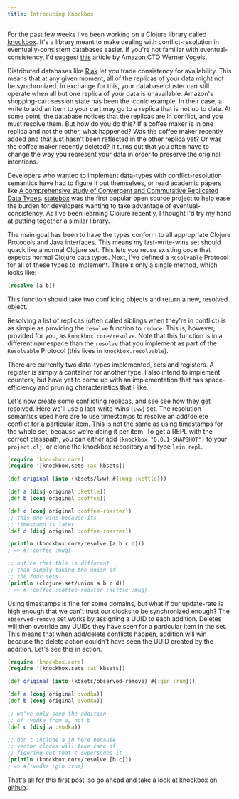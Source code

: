 ```yaml
---
title: Introducing Knockbox
---
```


For the past few weeks I've been working on a Clojure
library called [knockbox](https://github.com/reiddraper/knockbox).
It's a library meant to make dealing with conflict-resolution
in eventually-consistent databases easier. If you're not familiar
with eventual-consistency, I'd suggest
[this](http://www.allthingsdistributed.com/2008/12/eventually_consistent.html) article
by Amazon CTO Werner Vogels.

Distributed databases like [Riak](https://github.com/basho/riak) let you trade
consistency for availability. This means that at any given moment,
all of the replicas of your data might not be synchronized.
In exchange for this, your database cluster can still operate when
all but one replica of your data is unavailable. Amazon's shopping-cart
session state has been the iconic example. In their case, a write to add an
item to your cart may go to a replica that is not up to date. At some point,
the database notices that the replicas are in conflict, and you must resolve them.
But how do you do this? If a coffee maker is in one replica and not the other, what happened?
Was the coffee maker recently added and that just hasn't been reflected in the other replica yet?
Or was the coffee maker recently deleted? It turns out that you often have to change the
way you represent your data in order to preserve the original intentions.

Developers who wanted to implement data-types with conflict-resolution semantics
have had to figure it out themselves, or read academic papers like
[A comprehensive study of Convergent and Commutative Replicated Data Types](http://hal.archives-ouvertes.fr/inria-00555588/).
[statebox](https://github.com/mochi/statebox) was the first popular open source
project to help ease the burden for developers wanting to take advantage of
eventual-consistency. As I've been learning Clojure recently, I thought
I'd try my hand at putting together a similar library.

The main goal has been to have the types conform to all appropriate
Clojure Protocols and Java interfaces. This means my last-write-wins
set should quack like a normal Clojure set. This lets you reuse existing
code that expects normal Clojure data types. Next, I've defined
a `Resolvable` Protocol for all of these types to implement. There's
only a single method, which looks like:

```clojure
(resolve [a b])
```

This function should take two conflicing objects and return a new,
resolved object.

Resolving a list of replicas (often called siblings when they're in conflict)
is as simple as providing the `resolve` function to `reduce`. This is, however,
provided for you, as `knockbox.core/resolve`. Note that this function is in
a different namespace than the `resolve` that you implement as part of
the `Resolvable` Protocol (this lives in `knockbox.resolvable`).

There are currently two data-types implemented, sets and registers.
A register is simply a container for another type. I also intend to
implement counters, but have yet to come up with an implementation
that has space-efficiency and pruning characteristics that I like.

Let's now create some conflicting replicas, and see see how they
get resolved. Here we'll use a last-write-wins (`lww`) set. The resolution
semantics used here are to use timestamps to resolve an add/delete
conflict for a particular item. This is not the same as using
timestamps for the whole set, because we're doing it per
item. To get a REPL with the correct classpath, you
can either add `[knockbox "0.0.1-SNAPSHOT"]` to your `project.clj`,
or clone the knockbox repository and type `lein repl`.

```clojure
(require 'knockbox.core)
(require '[knockbox.sets :as kbsets])

(def original (into (kbsets/lww) #{:mug :kettle}))

(def a (disj original :kettle))
(def b (conj original :coffee))

(def c (conj original :coffee-roaster))
;; this one wins because its
;; timestamp is later
(def d (disj original :coffee-roaster))

(println (knockbox.core/resolve [a b c d]))
; => #{:coffee :mug}

;; notice that this is different
;; than simply taking the union of
;; the four sets
(println (clojure.set/union a b c d))
; => #{:coffee :coffee-roaster :kettle :mug}
```

Using timestamps is fine for some domains, but what if our update-rate is high
enough that we can't trust our clocks to be synchronized enough? The
`observed-remove` set works by assigning a UUID to each addition. Deletes
will then override any UUIDs they have seen for a particular item in the set.
This means that when add/delete conflicts happen, addition will win because
the delete action couldn't have seen the UUID created by the addition. Let's
see this in action.

```clojure
(require 'knockbox.core)
(require '[knockbox.sets :as kbsets])

(def original (into (kbsets/observed-remove) #{:gin :rum}))

(def a (conj original :vodka))
(def b (conj original :vodka))

;; we've only seen the addition
;; of :vodka from a, not b
(def c (disj a :vodka))

;; don't include a in here because
;; vector clocks will take care of
;; figuring out that c supersedes it
(println (knockbox.core/resolve [b c]))
; => #{:vodka :gin :rum}
```

That's all for this first post, so go ahead and take a look
at [knockbox on github](https://github.com/reiddraper/knockbox).
